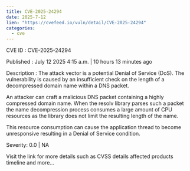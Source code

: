 ```yaml
--- 
title: CVE-2025-24294
date: 2025-7-12
lien: "https://cvefeed.io/vuln/detail/CVE-2025-24294"
categories:
  - cve
---
```


CVE ID : CVE-2025-24294

Published :  July 12
2025
4:15 a.m. | 10 hours
13 minutes ago

Description : The attack vector is a potential Denial of Service (DoS). The vulnerability is caused by an insufficient check on the length of a decompressed domain name within a DNS packet.

An attacker can craft a malicious DNS packet containing a highly compressed domain name. When the resolv library parses such a packet
the name decompression process consumes a large amount of CPU resources
as the library does not limit the resulting length of the name.

This resource consumption can cause the application thread to become unresponsive
resulting in a Denial of Service condition.

Severity: 0.0 | NA

Visit the link for more details
such as CVSS details
affected products
timeline
and more...
